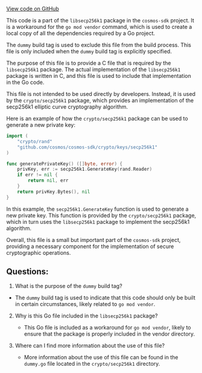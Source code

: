[View code on GitHub](https://github.com/cosmos/cosmos-sdk/blob/main/crypto/keys/secp256k1/internal/secp256k1/libsecp256k1/dummy.go)

This code is a part of the `libsecp256k1` package in the `cosmos-sdk` project. It is a workaround for the `go mod vendor` command, which is used to create a local copy of all the dependencies required by a Go project. 

The `dummy` build tag is used to exclude this file from the build process. This file is only included when the `dummy` build tag is explicitly specified. 

The purpose of this file is to provide a C file that is required by the `libsecp256k1` package. The actual implementation of the `libsecp256k1` package is written in C, and this file is used to include that implementation in the Go code. 

This file is not intended to be used directly by developers. Instead, it is used by the `crypto/secp256k1` package, which provides an implementation of the secp256k1 elliptic curve cryptography algorithm. 

Here is an example of how the `crypto/secp256k1` package can be used to generate a new private key:

```go
import (
    "crypto/rand"
    "github.com/cosmos/cosmos-sdk/crypto/keys/secp256k1"
)

func generatePrivateKey() ([]byte, error) {
    privKey, err := secp256k1.GenerateKey(rand.Reader)
    if err != nil {
        return nil, err
    }
    return privKey.Bytes(), nil
}
```

In this example, the `secp256k1.GenerateKey` function is used to generate a new private key. This function is provided by the `crypto/secp256k1` package, which in turn uses the `libsecp256k1` package to implement the secp256k1 algorithm. 

Overall, this file is a small but important part of the `cosmos-sdk` project, providing a necessary component for the implementation of secure cryptographic operations.
## Questions: 
 1. What is the purpose of the `dummy` build tag?
   - The `dummy` build tag is used to indicate that this code should only be built in certain circumstances, likely related to `go mod vendor`.

2. Why is this Go file included in the `libsecp256k1` package?
   - This Go file is included as a workaround for `go mod vendor`, likely to ensure that the package is properly included in the vendor directory.

3. Where can I find more information about the use of this file?
   - More information about the use of this file can be found in the `dummy.go` file located in the `crypto/secp256k1` directory.